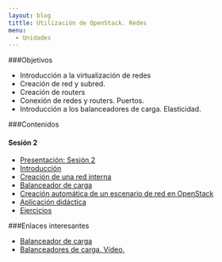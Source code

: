```yaml
---
layout: blog
tittle: Utilización de OpenStack. Redes
menu:
  - Unidades
---
```

###Objetivos

* Introducción a la virtualización de redes
* Creación de red y subred.
* Creación de routers
* Conexión de redes y routers. Puertos.
* Introducción a los balanceadores de carga. Elasticidad.

###Contenidos

#### Sesión 2

* [Presentación: Sesión 2](presentacion2)
* [Introducción](intro)
* [Creación de una red interna](router2)
* [Balanceador de carga](balanceador)
* [Creación automática de un escenario de red en OpenStack](demofinal)
* [Aplicación didáctica](aula2)
* [Ejercicios](ejercicios2)


###Enlaces interesantes

* [Balanceador de carga](https://docs.stackops.net/lbaas-plugin-es.html)
* [Balanceadores de carga. Vídeo.](http://youtu.be/Gc1hXiz86kU)